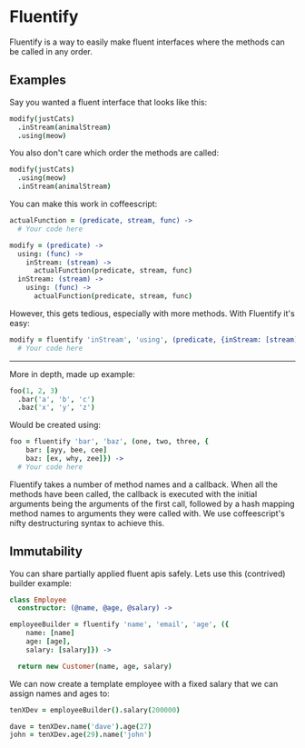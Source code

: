 Fluentify
===

Fluentify is a way to easily make fluent interfaces where the methods can be called in any order.

Examples
---

Say you wanted a fluent interface that looks like this:

````coffee
modify(justCats)
  .inStream(animalStream)
  .using(meow)
````

You also don't care which order the methods are called:

````coffee
modify(justCats)
  .using(meow)
  .inStream(animalStream)
````

You can make this work in coffeescript:

````coffee
actualFunction = (predicate, stream, func) ->
  # Your code here

modify = (predicate) ->
  using: (func) ->
    inStream: (stream) ->
      actualFunction(predicate, stream, func)
  inStream: (stream) ->
    using: (func) ->
      actualFunction(predicate, stream, func)
````

However, this gets tedious, especially with more methods. With Fluentify it's easy:

````coffee
modify = fluentify 'inStream', 'using', (predicate, {inStream: [stream], using: [func]}) ->
  # Your code here
````

---

More in depth, made up example:

````coffee
foo(1, 2, 3)
  .bar('a', 'b', 'c')
  .baz('x', 'y', 'z')
````

Would be created using:

````coffee
foo = fluentify 'bar', 'baz', (one, two, three, {
    bar: [ayy, bee, cee]
    baz: [ex, why, zee]}) ->
  # Your code here
````

Fluentify takes a number of method names and a callback. When all the methods have been called, the callback is executed with the
initial arguments being the arguments of the first call, followed by a hash mapping method names to arguments they were called
with. We use coffeescript's nifty destructuring syntax to achieve this.

Immutability
---

You can share partially applied fluent apis safely. Lets use this (contrived) builder example:

````coffee
class Employee
  constructor: (@name, @age, @salary) ->

employeeBuilder = fluentify 'name', 'email', 'age', ({
    name: [name]
    age: [age],
    salary: [salary]}) ->

  return new Customer(name, age, salary)
````

We can now create a template employee with a fixed salary that we can assign names and ages to:

````coffee
tenXDev = employeeBuilder().salary(200000)

dave = tenXDev.name('dave').age(27)
john = tenXDev.age(29).name('john')
````